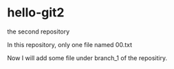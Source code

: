 # hello-git2
the second repository



In this repository, only one file named 00.txt

Now I will add some file under branch_1 of the repositiry. 
